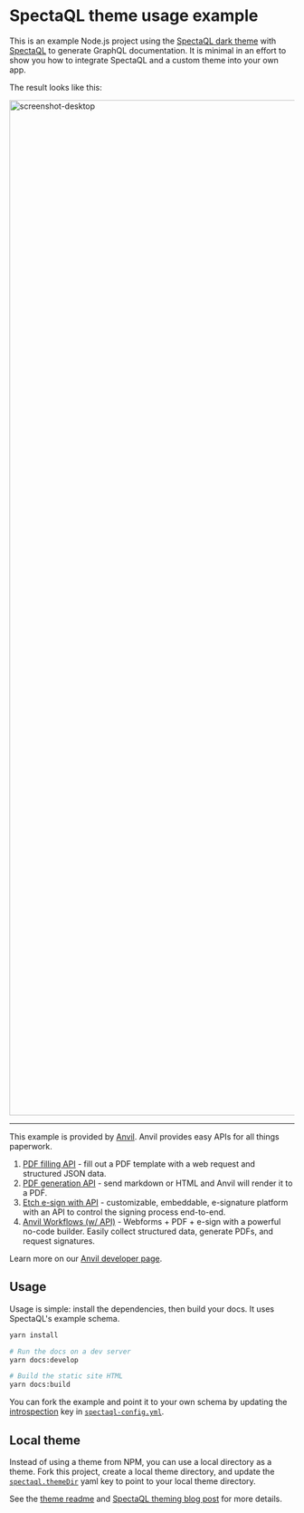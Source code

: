 # SpectaQL theme usage example

This is an example Node.js project using the [SpectaQL dark theme](https://github.com/anvilco/spectaql-dark-theme) with [SpectaQL](https://github.com/anvilco/spectaql) to generate GraphQL documentation. It is minimal in an effort to show you how to integrate SpectaQL and a custom theme into your own app.

The result looks like this:

<img width="1792" alt="screenshot-desktop" src="https://user-images.githubusercontent.com/69169/171294193-cc50d146-75e8-4749-928b-cc3b6a81d2b7.png">

---

This example is provided by [Anvil](https://www.useanvil.com/developers/). Anvil provides easy APIs for all things paperwork.

1. [PDF filling API](https://www.useanvil.com/products/pdf-filling-api/) - fill out a PDF template with a web request and structured JSON data.
2. [PDF generation API](https://www.useanvil.com/products/pdf-generation-api/) - send markdown or HTML and Anvil will render it to a PDF.
3. [Etch e-sign with API](https://www.useanvil.com/products/etch/) - customizable, embeddable, e-signature platform with an API to control the signing process end-to-end.
4. [Anvil Workflows (w/ API)](https://www.useanvil.com/products/workflows/) - Webforms + PDF + e-sign with a powerful no-code builder. Easily collect structured data, generate PDFs, and request signatures.

Learn more on our [Anvil developer page](https://www.useanvil.com/developers/).

## Usage

Usage is simple: install the dependencies, then build your docs. It uses SpectaQL's example schema.

```sh
yarn install

# Run the docs on a dev server
yarn docs:develop

# Build the static site HTML
yarn docs:build
```

You can fork the example and point it to your own schema by updating the [introspection](https://github.com/anvilco/spectaql/blob/857ac01fc02070854b5f7abfad3b41ce2ec44602/config-example.yml#L42) key in [`spectaql-config.yml`](/spectaql-config.yml).

## Local theme

Instead of using a theme from NPM, you can use a local directory as a theme. Fork this project, create a local theme directory, and update the [`spectaql.themeDir`](https://github.com/anvilco/spectaql/blob/857ac01fc02070854b5f7abfad3b41ce2ec44602/config-example.yml#L33) yaml key to point to your local theme directory.

See the [theme readme](https://github.com/anvilco/spectaql/tree/main/examples/themes) and [SpectaQL theming blog post](https://www.useanvil.com/blog/engineering/building-a-spectaql-theme-for-your-graphql-documentation) for more details.
